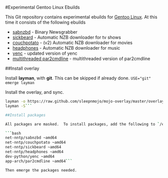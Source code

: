 #Experimental Gentoo Linux Ebuilds

This Git repository contains experimental ebuilds for [Gentoo Linux](http://www.gentoo.org/). At this time it consists of the following ebuilds

- [sabnzbd](http://sabnzbd.org/) - Binary Newsgrabber
- [sickbeard](http://sickbeard.com/) - Automatic NZB downloader for tv shows
- [couchpotato](http://couchpota.to/) - (v2) Automatic NZB downloader for movies
- [headphones](http://headphones.codeshy.com/forum/) - Automatic NZB downloader for music
- [yenc](http://www.golug.it/yenc.html) - updated version of yenc
- [multithreaded par2cmdline](http://chuchusoft.com/par2_tbb/index.html) - multithreaded version of par2cmdline

##Install overlay

Install **layman**, with **git**. This can be skipped if already done.
`USE="git"  emerge layman`

Install the overlay, and sync.

```bash
layman -o https://raw.github.com/sleepnmojo/mojo-overlay/master/overlay.xml -a mojo
layman -S```

##Install packages

All packages are masked.  To install packages, add the following to `/etc/portage/package.keywords`

```bash
net-nntp/sabnzbd ~amd64
net-nntp/couchpotato ~amd64
net-nntp/sickbeard ~amd64
net-nntp/headphones ~amd64
dev-python/yenc ~amd64
app-arch/par2cmdline ~amd64```

Then emerge the packages needed.
